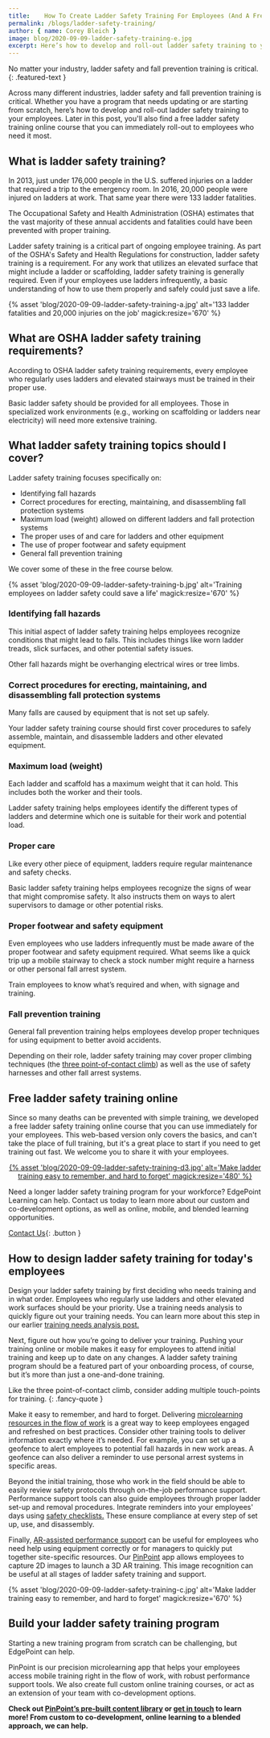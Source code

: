 ```yaml
---
title:    How To Create Ladder Safety Training For Employees (And A Free Course!)
permalink: /blogs/ladder-safety-training/
author: { name: Corey Bleich }
image: blog/2020-09-09-ladder-safety-training-e.jpg
excerpt: Here’s how to develop and roll-out ladder safety training to your employees, along with a free ladder safety training online course that covers the basics.
---
```


No matter your industry, ladder safety and fall prevention training is critical.
{: .featured-text }

Across many different industries, ladder safety and fall prevention training is critical. Whether you have a program that needs updating or are starting from scratch, here’s how to develop and roll-out ladder safety training to your employees. Later in this post, you'll also find a free ladder safety training online course that you can immediately roll-out to employees who need it most. 

## What is ladder safety training? 

In 2013, just under 176,000 people in the U.S. suffered injuries on a ladder that required a trip to the emergency room. In 2016, 20,000 people were injured on ladders at work. That same year there were 133 ladder fatalities. 

The Occupational Safety and Health Administration (OSHA) estimates that the vast majority of these annual accidents and fatalities could have been prevented with proper training. 

Ladder safety training is a critical part of ongoing employee training. As part of the OSHA's Safety and Health Regulations for construction, ladder safety training is a requirement. For any work that utilizes an elevated surface that might include a ladder or scaffolding, ladder safety training is generally required. Even if your employees use ladders infrequently, a basic understanding of how to use them properly and safely could just save a life. 

{% asset 'blog/2020-09-09-ladder-safety-training-a.jpg'
   alt='133 ladder fatalities and 20,000 injuries on the job'
   magick:resize='670' %}

## What are OSHA ladder safety training requirements? 

According to OSHA ladder safety training requirements, every employee who regularly uses ladders and elevated stairways must be trained in their proper use. 

Basic ladder safety should be provided for all employees. Those in specialized work environments (e.g., working on scaffolding or ladders near electricity) will need more extensive training.

## What ladder safety training topics should I cover? 

Ladder safety training focuses specifically on:

 * Identifying fall hazards
 * Correct procedures for erecting, maintaining, and disassembling fall protection systems
 * Maximum load (weight) allowed on different ladders and fall protection systems
 * The proper uses of and care for ladders and other equipment
 * The use of proper footwear and safety equipment
 * General fall prevention training 

We cover some of these in the free course below.

{% asset 'blog/2020-09-09-ladder-safety-training-b.jpg'
   alt='Training employees on ladder safety could save a life'
   magick:resize='670' %}

### Identifying fall hazards

This initial aspect of ladder safety training helps employees recognize conditions that might lead to falls. This includes things like worn ladder treads, slick surfaces, and other potential safety issues. 

Other fall hazards might be overhanging electrical wires or tree limbs.

### Correct procedures for erecting, maintaining, and disassembling fall protection systems

Many falls are caused by equipment that is not set up safely. 

Your ladder safety training course should first cover procedures to safely assemble, maintain, and disassemble ladders and other elevated equipment.

### Maximum load (weight) 

Each ladder and scaffold has a maximum weight that it can hold. This includes both the worker and their tools. 

Ladder safety training helps employees identify the different types of ladders and determine which one is suitable for their work and potential load. 

### Proper care

Like every other piece of equipment, ladders require regular maintenance and safety checks. 

Basic ladder safety training helps employees recognize the signs of wear that might compromise safety. It also instructs them on ways to alert supervisors to damage or other potential risks. 

### Proper footwear and safety equipment

Even employees who use ladders infrequently must be made aware of the proper footwear and safety equipment required. What seems like a quick trip up a mobile stairway to check a stock number might require a harness or other personal fall arrest system. 

Train employees to know what’s required and when, with signage and training. 

### Fall prevention training 

General fall prevention training helps employees develop proper techniques for using equipment to better avoid accidents. 

Depending on their role, ladder safety training may cover proper climbing techniques (the [three point-of-contact climb](https://www.americanladderinstitute.org/page/BasicLadderSafety)) as well as the use of safety harnesses and other fall arrest systems.

## Free ladder safety training online 

Since so many deaths can be prevented with simple training, we developed a free ladder safety training online course that you can use immediately for your employees. This web-based version only covers the basics, and can't take the place of full training, but it's a great place to start if you need to get training out fast. We welcome you to share it with your employees.

<p style="text-align: center" class="marginBot">
  <a href="https://rise.articulate.com/share/bfe0aUdV6GFgTIJrtROshE5kKd__fEsm#/" target="_blank">
  {% asset 'blog/2020-09-09-ladder-safety-training-d3.jpg'
    alt='Make ladder training easy to remember, and hard to forget'
    magick:resize='480' %}
  </a>
</p>

Need a longer ladder safety training program for your workforce? EdgePoint Learning can help. Contact us today to learn more about our custom and co-development options, as well as online, mobile, and blended learning opportunities. 

[Contact Us](/contact){: .button }

## How to design ladder safety training for today's employees 

Design your ladder safety training by first deciding who needs training and in what order. Employees who regularly use ladders and other elevated work surfaces should be your priority. Use a training needs analysis to quickly figure out your training needs. You can learn more about this step in our earlier [training needs analysis post.](/blog/training-needs-analysis/) 

Next, figure out how you’re going to deliver your training. Pushing your training online or mobile makes it easy for employees to attend initial training and keep up to date on any changes. A ladder safety training program should be a featured part of your onboarding process, of course, but it’s more than just a one-and-done training.

Like the three point-of-contact climb, consider adding multiple touch-points for training. 
{: .fancy-quote }

Make it easy to remember, and hard to forget. Delivering [microlearning resources in the flow of work](https://www.pinpointworkforce.com/post/microlearing-in-the-flow-of-work) is a great way to keep employees engaged and refreshed on best practices. Consider other training tools to deliver information exactly where it’s needed. For example, you can set up a geofence to alert employees to potential fall hazards in new work areas. A geofence can also deliver a reminder to use personal arrest systems in specific areas. 

Beyond the initial training, those who work in the field should be able to easily review safety protocols through on-the-job performance support. Performance support tools can also guide employees through proper ladder set-up and removal procedures. Integrate reminders into your employees' days using [safety checklists.](https://www.pinpointworkforce.com/post/feature-spotlight-checklists) These ensure compliance at every step of set up, use, and disassembly. 

Finally, [AR-assisted performance support](https://www.pinpointworkforce.com/post/new-feature-image-recognition) can be useful for employees who need help using equipment correctly or for managers to quickly put together site-specific resources. Our [PinPoint](https://www.pinpointworkforce.com/) app allows employees to capture 2D images to launch a 3D AR training. This image recognition can be useful at all stages of ladder safety training and support.

{% asset 'blog/2020-09-09-ladder-safety-training-c.jpg'
   alt='Make ladder training easy to remember, and hard to forget'
   magick:resize='670' %}

## Build your ladder safety training program 

Starting a new training program from scratch can be challenging, but EdgePoint can help. 

PinPoint is our precision microlearning app that helps your employees access mobile training right in the flow of work, with robust performance support tools. We also create full custom online training courses, or act as an extension of your team with co-development options.  

<STRONG>Check out [PinPoint’s pre-built content library](https://www.pinpointworkforce.com/content) or [get in touch](/contact/) to learn more! From custom to co-development, online learning to a blended approach, we can help.</STRONG>